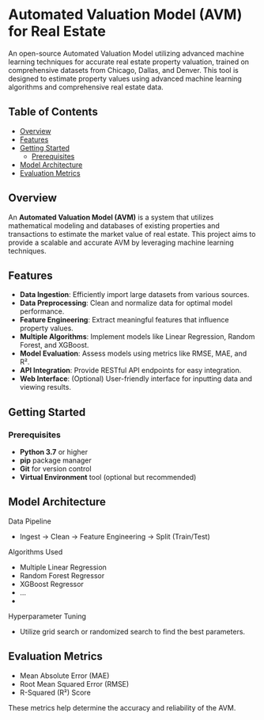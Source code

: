 # Automated Valuation Model (AVM) for Real Estate
An open-source Automated Valuation Model utilizing advanced machine learning techniques for accurate real estate property valuation, trained on comprehensive datasets from Chicago, Dallas, and Denver. This tool is designed to estimate property values using advanced machine learning algorithms and comprehensive real estate data.

## Table of Contents

- [Overview](#overview)
- [Features](#features)
- [Getting Started](#getting-started)
  - [Prerequisites](#prerequisites)
- [Model Architecture](#model-architecture)
- [Evaluation Metrics](#evaluation-metrics)

## Overview

An **Automated Valuation Model (AVM)** is a system that utilizes mathematical modeling and databases of existing properties and transactions to estimate the market value of real estate. This project aims to provide a scalable and accurate AVM by leveraging machine learning techniques.

## Features

- **Data Ingestion**: Efficiently import large datasets from various sources.
- **Data Preprocessing**: Clean and normalize data for optimal model performance.
- **Feature Engineering**: Extract meaningful features that influence property values.
- **Multiple Algorithms**: Implement models like Linear Regression, Random Forest, and XGBoost.
- **Model Evaluation**: Assess models using metrics like RMSE, MAE, and R².
- **API Integration**: Provide RESTful API endpoints for easy integration.
- **Web Interface**: (Optional) User-friendly interface for inputting data and viewing results.

## Getting Started

### Prerequisites

- **Python 3.7** or higher
- **pip** package manager
- **Git** for version control
- **Virtual Environment** tool (optional but recommended)

## Model Architecture
Data Pipeline
- Ingest → Clean → Feature Engineering → Split (Train/Test)

Algorithms Used
- Multiple Linear Regression
- Random Forest Regressor
- XGBoost Regressor
- ...
- 
Hyperparameter Tuning
- Utilize grid search or randomized search to find the best parameters.

## Evaluation Metrics
- Mean Absolute Error (MAE)
- Root Mean Squared Error (RMSE)
- R-Squared (R²) Score

These metrics help determine the accuracy and reliability of the AVM.
